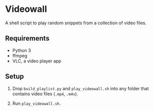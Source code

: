 # Videowall

A shell script to play random snippets from a collection of video files. 

## Requirements

- Python 3
- ffmpeg
- VLC, a video player app

## Setup

1. Drop `build_playlist.py` and `play_videowall.sh` into any folder that contains video files (`.mp4`, `.m4v`).

1. Run `play_videowall.sh`.
